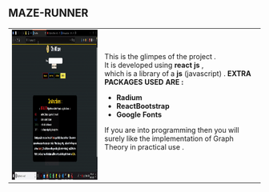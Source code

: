 ## MAZE-RUNNER


<table>
  <tr>
    <td><img src="images/maze.gif" height="300px" width="550px"  /></td>
    <td> This is the glimpes of the project . <br/>
   It is developed using <b>react js</b> , <br/>which is a library of a <b>js</b> (javascript) .
   <b>EXTRA PACKAGES USED ARE :</b>
   <ul>
   <b><li>Radium</li></b>
   <b><li>ReactBootstrap</li></b>
   <b><li>Google Fonts</li></b>  
   </ul>
    
   If you are into programming then you will surely like the
   implementation of Graph Theory in practical use . 
    </td>
  </tr>
</table>
